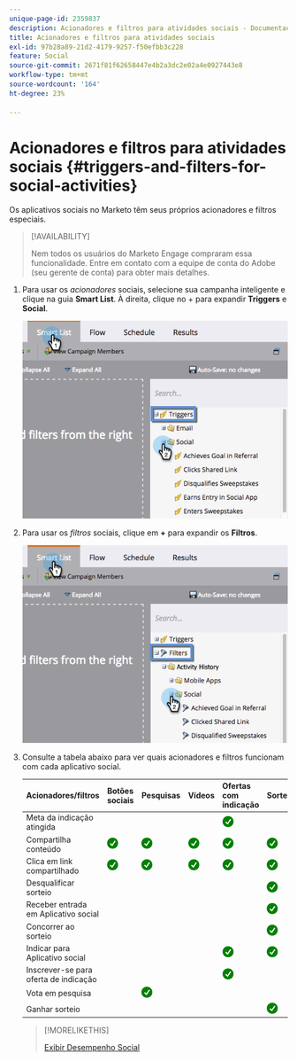 ```yaml
---
unique-page-id: 2359837
description: Acionadores e filtros para atividades sociais - Documentação do Marketo - Documentação do produto
title: Acionadores e filtros para atividades sociais
exl-id: 97b28a89-21d2-4179-9257-f50efbb3c228
feature: Social
source-git-commit: 2671f81f62658447e4b2a3dc2e02a4e0927443e8
workflow-type: tm+mt
source-wordcount: '164'
ht-degree: 23%

---
```


# Acionadores e filtros para atividades sociais {#triggers-and-filters-for-social-activities}

Os aplicativos sociais no Marketo têm seus próprios acionadores e filtros especiais.

>[!AVAILABILITY]
>
>Nem todos os usuários do Marketo Engage compraram essa funcionalidade. Entre em contato com a equipe de conta do Adobe (seu gerente de conta) para obter mais detalhes.

1. Para usar os _acionadores_ sociais, selecione sua campanha inteligente e clique na guia **Smart List**. À direita, clique no + para expandir **Triggers** e **Social**.

   ![](assets/image2015-4-23-11-22-39.png)

1. Para usar os _filtros_ sociais, clique em **+** para expandir os **Filtros**.

   ![](assets/two-282-29.png)

1. Consulte a tabela abaixo para ver quais acionadores e filtros funcionam com cada aplicativo social.

   | Acionadores/filtros | Botões sociais | Pesquisas | Vídeos | Ofertas com indicação | Sorteios |
   |---|---|---|---|---|---|
   | Meta da indicação atingida |  |  |  | ![(marca de verificação)](assets/check.png) | |
   | Compartilha conteúdo | ![(marca de verificação)](assets/check.png) | ![(marca de verificação)](assets/check.png) | ![(marca de verificação)](assets/check.png) | ![(marca de verificação)](assets/check.png) | ![(marca de verificação)](assets/check.png) |
   | Clica em link compartilhado | ![(marca de verificação)](assets/check.png) | ![(marca de verificação)](assets/check.png) | ![(marca de verificação)](assets/check.png) | ![(marca de verificação)](assets/check.png) | ![(marca de verificação)](assets/check.png) |
   | Desqualificar sorteio |  |  |  |  | ![(marca de verificação)](assets/check.png) |
   | Receber entrada em Aplicativo social |  |  |  |  | ![(marca de verificação)](assets/check.png) |
   | Concorrer ao sorteio |  |  |  |  | ![(marca de verificação)](assets/check.png) |
   | Indicar para Aplicativo social |  |  |  | ![(marca de verificação)](assets/check.png) | ![(marca de verificação)](assets/check.png) |
   | Inscrever-se para oferta de indicação |  |  |  | ![(marca de verificação)](assets/check.png) |  |
   | Vota em pesquisa |  | ![(marca de verificação)](assets/check.png) |  |  |  |
   | Ganhar sorteio |  |  |  |  | ![(marca de verificação)](assets/check.png) |

   >[!MORELIKETHIS]
   >
   >[Exibir Desempenho Social](/help/marketo/product-docs/demand-generation/social/social-functions/view-social-performance.md)
